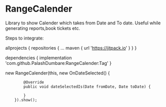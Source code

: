 # RangeCalender
Library to show Calender which takes from Date and To date. Useful while generating reports,book tickets etc.

Steps to integrate:

allprojects {
		repositories {
			...
			maven { url 'https://jitpack.io' }
	        }
	}
  
  dependencies {
  	        implementation 'com.github.PalashDumbare:RangeCalender:Tag'
 	}
  
  
   new RangeCalender(this, new OnDateSelected() {
   
            @Override
            public void dateSelectedIs(Date fromDate, Date toDate) {

            }
        }).show();
